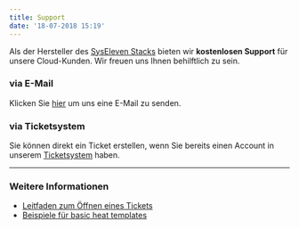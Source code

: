 ```yaml
---
title: Support
date: '18-07-2018 15:19'
---
```


Als der Hersteller des [SysEleven Stacks](https://dashboard.cloud.syseleven.net/) bieten wir **kostenlosen Support** für unsere Cloud-Kunden. Wir freuen uns Ihnen behilftlich zu sein. 

### via E-Mail
Klicken Sie <a href="mailto:cloudsupport@syseleven.de?subject=# Problem description&body=Problem%20Status%3A%0Aongoing%20/%20occasionally%20/%20regularly%0A%0ATime%20and%20Date%20of%20first%20occurrence%3A%0ADD.MM.YYYY%20-%20HH%3AMM%3ASS%0A%0ATime%20and%20Date%20of%20last%20occurrence%3A%0ADD.MM.YYYY%20-%20HH%3AMM%3ASS%0A%0AID%28s%29%20of%20affected%20instance%28s%29%3A%0A-%20%23ID%0A-%20%23ID%0A%0AID%28s%29%20Stack%28s%29%20affected%20%28if%20used%29%3A%0A-%20%23ID%0A-%20%23ID%0A%0AProblem%20description%3A%0A-%20What%20happened%3F%0A-%20What%20did%20you%20expect%20to%20happen%3F%0A%0A-%20How%20often%20does%20the%20problem%20occur%3F%0A-%20Does%20the%20problem%20occur%20under%20specific%20circumstances%3F%0A-%20Suggestions%20on%20how%20to%20reproduce%20the%20problem%3F">hier</a> um uns eine E-Mail zu senden.

### via Ticketsystem
Sie können direkt ein Ticket erstellen, wenn Sie bereits einen Account in unserem <a href="https://syseleven.zendesk.com">Ticketsystem</a> haben.

---

### Weitere Informationen

* [Leitfaden zum Öffnen eines Tickets](/issue-reporting-guideline/)
* [Beispiele für basic heat templates](https://github.com/syseleven/heat-examples)